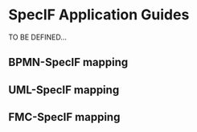 # SpecIF Application Guides

TO BE DEFINED...

## BPMN-SpecIF mapping

## UML-SpecIF mapping

## FMC-SpecIF mapping
